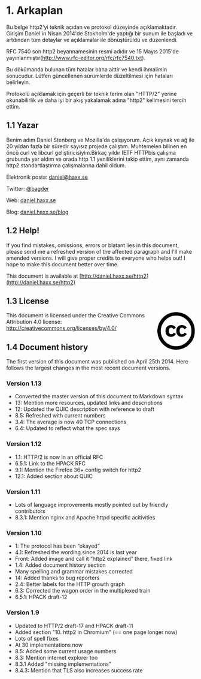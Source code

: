 # 1. Arkaplan

Bu belge http2'yi teknik açıdan ve protokol düzeyinde açıklamaktadır. Girişim Daniel'in Nisan 2014'de Stokholm'de yaptığı bir sunum ile başladı ve artdından tüm detaylar ve açıklamalar ile dönüştürüldü ve düzenlendi.

RFC 7540 son http2 beyannamesinin resmi adıdır ve 15 Mayıs 2015'de yayınlanmıştır(http://www.rfc-editor.org/rfc/rfc7540.txt).

Bu dökümanda bulunan tüm hatalar bana aittir ve kendi ihmalimin sonucudur. Lütfen güncellenen sürümlerde düzeltilmesi için  hataları belirleyin.

Protokolü açıklamak için geçerli bir teknik terim olan "HTTP/2" yerine okunabilirlik ve daha iyi bir akış yakalamak adına "http2" kelimesini tercih ettim.

## 1.1 Yazar

Benim adım Daniel Stenberg ve Mozilla'da çalışıyorum. Açık kaynak ve ağ ile 20 yıldan fazla bir süredir sayısız projede çalıştım. Muhtemelen bilinen en öncü curl ve libcurl geliştiricisiyim.Birkaç yıldır IETF HTTPbis çalışma grubunda yer aldım ve orada http 1.1 yeniliklerini takip ettim, aynı zamanda http2 standartlaştırma çalışmalarına dahil oldum.

  Elektronik posta: daniel@haxx.se

  Twitter: [@bagder](https://twitter.com/bagder)

  Web: [daniel.haxx.se](https://daniel.haxx.se/)

  Blog: [daniel.haxx.se/blog](https://daniel.haxx.se/blog/)

## 1.2 Help!

If you find mistakes, omissions, errors or blatant lies in this document, please send me a refreshed version of the affected paragraph and I'll make amended versions. I will give proper credits to everyone who helps out! I hope to make this document better over time.

This document is available at [http://daniel.haxx.se/http2](http://daniel.haxx.se/http2)

## 1.3 License

<img style="float: right;" src="https://raw.githubusercontent.com/bagder/http2-explained/master/images/creative-commons.png" />

This document is licensed under the Creative Commons Attribution 4.0 license: http://creativecommons.org/licenses/by/4.0/

## 1.4 Document history

The first version of this document was published on April 25th 2014. Here follows the largest changes in the most recent document versions.

### Version 1.13

- Converted the master version of this document to Markdown syntax
- 13: Mention more resources, updated links and descriptions 
- 12: Updated the QUIC description with reference to draft 
- 8.5: Refreshed with current numbers 
- 3.4: The average is now 40 TCP connections 
- 6.4: Updated to reflect what the spec says 

### Version 1.12

- 1.1: HTTP/2 is now in an official RFC 
- 6.5.1: Link to the HPACK RFC 
- 9.1: Mention the Firefox 36+ config switch for http2 
- 12.1: Added section about QUIC 

### Version 1.11

- Lots of language improvements mostly pointed out by friendly contributors 
- 8.3.1: Mention nginx and Apache httpd specific acitivities 

### Version 1.10

- 1: The protocol has been “okayed” 
- 4.1: Refreshed the wording since 2014 is last year 
- Front: Added image and call it “http2 explained” there, fixed link 
- 1.4: Added document history section 
- Many spelling and grammar mistakes corrected 
- 14: Added thanks to bug reporters 
- 2.4: Better labels for the HTTP growth graph 
- 6.3: Corrected the wagon order in the multiplexed train 
- 6.5.1: HPACK draft-12 

### Version 1.9

- Updated to HTTP/2 draft-17 and HPACK draft-11  
- Added section "10. http2 in Chromium" (== one page longer now)  
- Lots of spell fixes  
- At 30 implementations now  
- 8.5: Added some current usage numbers  
- 8.3: Mention internet explorer too  
- 8.3.1 Added "missing implementations"  
- 8.4.3: Mention that TLS also increases success rate

